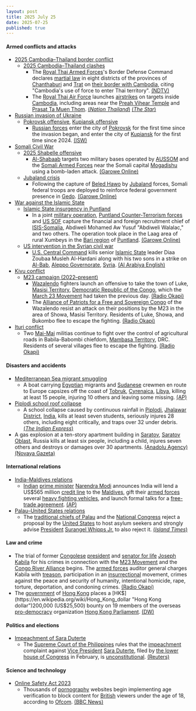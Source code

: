 ```yaml
---
layout: post
title: 2025 July 25
date: 2025-07-25
published: true
---
```



#### Armed conflicts and attacks

* [2025 Cambodia–Thailand border conflict](https://en.wikipedia.org/wiki/2025_Cambodia%E2%80%93Thailand_border_conflict "2025 Cambodia–Thailand border conflict")
  * [2025 Cambodia–Thailand clashes](https://en.wikipedia.org/wiki/2025_Cambodia%E2%80%93Thailand_clashes "2025 Cambodia–Thailand clashes")
    * The [Royal Thai Armed Forces](https://en.wikipedia.org/wiki/Royal_Thai_Armed_Forces "Royal Thai Armed Forces")'s Border Defense Command declares [martial law](https://en.wikipedia.org/wiki/Martial_law "Martial law") in eight districts of the provinces of [Chanthaburi](https://en.wikipedia.org/wiki/Chanthaburi_province "Chanthaburi province") and [Trat](https://en.wikipedia.org/wiki/Trat_province "Trat province") on [their border with Cambodia](https://en.wikipedia.org/wiki/Cambodia%E2%80%93Thailand_border "Cambodia–Thailand border"), citing "Cambodia's use of force to enter Thai territory". [(NDTV)](https://www.ndtv.com/world-news/thailand-declares-martial-law-in-8-districts-bordering-cambodia-after-deadly-clashes-news-agency-afp-8949722)
    * The [Royal Thai Air Force](https://en.wikipedia.org/wiki/Royal_Thai_Air_Force "Royal Thai Air Force") launches [airstrikes](https://en.wikipedia.org/wiki/Airstrike "Airstrike") on targets inside [Cambodia](https://en.wikipedia.org/wiki/Cambodia "Cambodia"), including areas near the [Preah Vihear Temple](https://en.wikipedia.org/wiki/Preah_Vihear_Temple "Preah Vihear Temple") and [Prasat Ta Muen Thom](https://en.wikipedia.org/wiki/Prasat_Ta_Muen_Thom "Prasat Ta Muen Thom"). [(*Nation Thailand*)](https://www.nationthailand.com/news/asean/40053066) [(*The Star*)](https://www.thestar.com.my/aseanplus/aseanplus-news/2025/07/25/thai-air-force-deploys-f-16s-to-bomb-cambodian-targets-in-three-key-strategic-areas)
* [Russian invasion of Ukraine](https://en.wikipedia.org/wiki/Russian_invasion_of_Ukraine "Russian invasion of Ukraine")
  * [Pokrovsk offensive](https://en.wikipedia.org/wiki/Pokrovsk_offensive "Pokrovsk offensive"), [Kupiansk offensive](https://en.wikipedia.org/wiki/Kupiansk_offensive "Kupiansk offensive")
    * [Russian forces](https://en.wikipedia.org/wiki/Russian_Armed_Forces "Russian Armed Forces") enter the city of [Pokrovsk](https://en.wikipedia.org/wiki/Pokrovsk "Pokrovsk") for the first time since the invasion began, and enter the city of [Kupiansk](https://en.wikipedia.org/wiki/Kupiansk "Kupiansk") for the first time since 2024. [(ISW)](https://www.understandingwar.org/backgrounder/russian-offensive-campaign-assessment-july-25-2025)
* [Somali Civil War](https://en.wikipedia.org/wiki/Somali_Civil_War "Somali Civil War")
  * [2025 Shabelle offensive](https://en.wikipedia.org/wiki/2025_Shabelle_offensive "2025 Shabelle offensive")
    * [Al-Shabaab](https://en.wikipedia.org/wiki/Al-Shabaab_%28militant_group%29 "Al-Shabaab (militant group)") targets two military bases operated by [AUSSOM](https://en.wikipedia.org/wiki/AUSSOM "AUSSOM") and the [Somali Armed Forces](https://en.wikipedia.org/wiki/Somali_Armed_Forces "Somali Armed Forces") near the Somali capital [Mogadishu](https://en.wikipedia.org/wiki/Mogadishu "Mogadishu") using a bomb-laden attack. [(Garowe Online)](https://www.garoweonline.com/en/news/somalia/al-shabaab-targets-military-bases-near-somali-capital-with-bomb-laden-assault)
  * [Jubaland crisis](https://en.wikipedia.org/wiki/Jubaland_crisis "Jubaland crisis")
    * Following the capture of [Beled Hawo](https://en.wikipedia.org/wiki/Beled_Hawo "Beled Hawo") by [Jubaland](https://en.wikipedia.org/wiki/Jubaland "Jubaland") forces, Somali federal troops are deployed to reinforce federal government presence in [Gedo](https://en.wikipedia.org/wiki/Gedo "Gedo"). [(Garowe Online)](https://www.garoweonline.com/en/news/somalia/somalia-federal-troop-deployment-sparks-fears-of-renewed-conflict-in-gedo-region)
* [War against the Islamic State](https://en.wikipedia.org/wiki/War_against_the_Islamic_State "War against the Islamic State")
  * [Islamic State insurgency in Puntland](https://en.wikipedia.org/wiki/Islamic_State_insurgency_in_Puntland "Islamic State insurgency in Puntland")
    * In a joint [military operation](https://en.wikipedia.org/wiki/Military_operation "Military operation"), [Puntland Counter-Terrorism forces](https://en.wikipedia.org/wiki/Puntland_counter-terrorism_operations "Puntland counter-terrorism operations") and [US SOF](https://en.wikipedia.org/wiki/US_SOF "US SOF") capture the financial and foreign recruitment chief of [ISIS-Somalia](https://en.wikipedia.org/wiki/ISIS-Somalia "ISIS-Somalia"), Abdiweli Mohamed Aw Yusuf "Abdiweli Walalac," and two others. The operation took place in the Laag area of rural Xumbeys in the [Bari region](https://en.wikipedia.org/wiki/Bari_Region "Bari Region") of [Puntland](https://en.wikipedia.org/wiki/Puntland "Puntland"). [(Garowe Online)](https://www.garoweonline.com/en/news/somalia/somalia-puntland-forces-with-u-s-support-capture-senior-isis-leader)
  * [US intervention in the Syrian civil war](https://en.wikipedia.org/wiki/US_intervention_in_the_Syrian_civil_war "US intervention in the Syrian civil war")
    * [U.S. Central Command](https://en.wikipedia.org/wiki/United_States_Central_Command "United States Central Command") kills senior [Islamic State](https://en.wikipedia.org/wiki/Islamic_State "Islamic State") leader Diaa Zoubaa Musleh Al-Hardani along with his two sons in a strike on [Al-Bab](https://en.wikipedia.org/wiki/Al-Bab "Al-Bab"), [Aleppo Governorate](https://en.wikipedia.org/wiki/Aleppo_Governorate "Aleppo Governorate"), [Syria](https://en.wikipedia.org/wiki/Syria "Syria"). [(Al Arabiya English)](https://english.alarabiya.net/News/middle-east/2025/07/25/us-centcom-says-it-killed-senior-isis-leader-in-syria)
* [Kivu conflict](https://en.wikipedia.org/wiki/Kivu_conflict "Kivu conflict")
  * [M23 campaign (2022–present)](https://en.wikipedia.org/wiki/M23_campaign_%282022%E2%80%93present%29 "M23 campaign (2022–present)")
    * [Wazalendo](https://en.wikipedia.org/wiki/Wazalendo "Wazalendo") fighters launch an offensive to take the town of Luke, [Masisi Territory](https://en.wikipedia.org/wiki/Masisi_Territory "Masisi Territory"), [Democratic Republic of the Congo](https://en.wikipedia.org/wiki/Democratic_Republic_of_the_Congo "Democratic Republic of the Congo"), which the [March 23 Movement](https://en.wikipedia.org/wiki/March_23_Movement "March 23 Movement") had taken the previous day. [(Radio Okapi)](https://www.radiookapi.net/2025/07/25/actualite/securite/nord-kivu-violents-affrontements-entre-m23-et-groupes-armes-locaux)
    * The [Alliance of Patriots for a Free and Sovereign Congo](https://en.wikipedia.org/wiki/Alliance_of_Patriots_for_a_Free_and_Sovereign_Congo "Alliance of Patriots for a Free and Sovereign Congo") of the Wazalendo resist an attack on their positions by the M23 in the area of Showa, Masisi Territory. Residents of Luke, Showa, and Bukombo flee to escape the fighting. [(Radio Okapi)](https://www.radiookapi.net/2025/07/25/actualite/securite/nord-kivu-violents-affrontements-entre-m23-et-groupes-armes-locaux)
* [Ituri conflict](https://en.wikipedia.org/wiki/Ituri_conflict "Ituri conflict")
  * Two [Mai-Mai](https://en.wikipedia.org/wiki/Mai-Mai "Mai-Mai") militias continue to fight over the control of agricultural roads in Babila-Babombi chiefdom, [Mambasa Territory](https://en.wikipedia.org/wiki/Mambasa_Territory "Mambasa Territory"), DRC. Residents of several villages flee to escape the fighting. [(Radio Okapi)](https://www.radiookapi.net/2025/07/25/actualite/securite/ituri-affrontements-entre-factions-mai-mai-mambasa-des-milliers-de)

#### Disasters and accidents

* [Mediterranean Sea migrant smuggling](https://en.wikipedia.org/wiki/Mediterranean_Sea_migrant_smuggling "Mediterranean Sea migrant smuggling")
  * A boat carrying [Egyptian](https://en.wikipedia.org/wiki/Egypt "Egypt") migrants and [Sudanese](https://en.wikipedia.org/wiki/Sudan "Sudan") crewmen en route to Europe capsizes off the coast of [Tobruk](https://en.wikipedia.org/wiki/Tobruk "Tobruk"), [Cyrenaica](https://en.wikipedia.org/wiki/Cyrenaica "Cyrenaica"), [Libya](https://en.wikipedia.org/wiki/Libya "Libya"), killing at least 15 people, injuring 10 others and leaving some missing. [(AP)](https://apnews.com/article/migrants-libya-boat-egyptians-europe-boat-coast-sea-3d0a471e7fde93dadc1706fdc3c09ce3)
* [Piplodi school roof collapse](https://en.wikipedia.org/wiki/Piplodi_school_roof_collapse "Piplodi school roof collapse")
  * A school collapse caused by continuous rainfall in [Piplodi](https://en.wikipedia.org/wiki/Piplodi "Piplodi"), [Jhalawar District](https://en.wikipedia.org/wiki/Jhalawar_District "Jhalawar District"), [India](https://en.wikipedia.org/wiki/India "India"), kills at least seven students, seriously injures 28 others, including eight critically, and traps over 32 under debris. [(*The Indian Express*)](https://indianexpress.com/article/india/rajasthan-school-building-collapse-jhalawar-children-trapped-toll-rescue-ops-10148248/)
* A gas explosion at a ten-story apartment building in [Saratov](https://en.wikipedia.org/wiki/Saratov "Saratov"), [Saratov Oblast](https://en.wikipedia.org/wiki/Saratov_Oblast "Saratov Oblast"), Russia kills at least six people, including a child, injures seven others and destroys or damages over 30 apartments. [(Anadolu Agency)](https://www.aa.com.tr/en/asia-pacific/5-killed-7-injured-in-gas-explosion-in-russias-city-of-saratov/3642086) [(Novaya Gazeta)](https://novayagazeta.eu/articles/2025/07/25/four-dead-as-block-of-flats-in-russian-city-of-saratov-partially-collapses-after-suspected-gas-explosion-en-news)

#### International relations

* [India–Maldives relations](https://en.wikipedia.org/wiki/India%E2%80%93Maldives_relations "India–Maldives relations")
  * [Indian](https://en.wikipedia.org/wiki/India "India") [prime minister](https://en.wikipedia.org/wiki/Prime_Minister_of_India "Prime Minister of India") [Narendra Modi](https://en.wikipedia.org/wiki/Narendra_Modi "Narendra Modi") announces India will lend a US$565 million [credit line](https://en.wikipedia.org/wiki/Line_of_credit "Line of credit") to the [Maldives](https://en.wikipedia.org/wiki/Maldives "Maldives"), gift their [armed forces](https://en.wikipedia.org/wiki/Maldives_National_Defence_Force "Maldives National Defence Force") several [heavy fighting vehicles](https://en.wikipedia.org/wiki/Infantry_fighting_vehicles "Infantry fighting vehicles"), and launch formal talks for a [free-trade agreement](https://en.wikipedia.org/wiki/Free-trade_agreement "Free-trade agreement"). [(AP)](https://apnews.com/article/india-maldives-modi-muizzu-credit-independence-ad1834dc3f26e74890b25d743639f177)
* [Palau–United States relations](https://en.wikipedia.org/wiki/Palau%E2%80%93United_States_relations "Palau–United States relations")
  * The [traditional chiefs of Palau](https://en.wikipedia.org/wiki/Traditional_chiefs_of_Palau "Traditional chiefs of Palau") and the [National Congress](https://en.wikipedia.org/wiki/Palau_National_Congress "Palau National Congress") reject a proposal by the [United States](https://en.wikipedia.org/wiki/United_States "United States") to host asylum seekers and strongly advise [President](https://en.wikipedia.org/wiki/President_of_Palau "President of Palau") [Surangel Whipps Jr.](https://en.wikipedia.org/wiki/Surangel_Whipps_Jr. "Surangel Whipps Jr.") to also reject it. [(*Island Times*)](https://islandtimes.org/palau-leaders-reject-u-s-proposal-to-host-asylum-seekers/)

#### Law and crime

* The trial of former [Congolese](https://en.wikipedia.org/wiki/Democratic_Republic_of_the_Congo "Democratic Republic of the Congo") [president](https://en.wikipedia.org/wiki/President_of_the_Democratic_Republic_of_the_Congo "President of the Democratic Republic of the Congo") and [senator for life](https://en.wikipedia.org/wiki/Senator_for_life "Senator for life") [Joseph Kabila](https://en.wikipedia.org/wiki/Joseph_Kabila "Joseph Kabila") for his crimes in connection with the [M23 Movement](https://en.wikipedia.org/wiki/March_23_Movement "March 23 Movement") and the [Congo River Alliance](https://en.wikipedia.org/wiki/Congo_River_Alliance "Congo River Alliance") begins. The [armed forces](https://en.wikipedia.org/wiki/Armed_Forces_of_the_Democratic_Republic_of_the_Congo "Armed Forces of the Democratic Republic of the Congo") auditor general charges Kabila with [treason](https://en.wikipedia.org/wiki/Treason "Treason"), participation in an [insurrectional](https://en.wikipedia.org/wiki/Insurrection "Insurrection") movement, crimes against the peace and security of humanity, intentional homicide, rape, torture, deportation, and condoning crimes. [(Radio Okapi)](https://www.radiookapi.net/2025/07/25/actualite/justice/rdc-ouverture-du-proces-de-joseph-kabila-ce-vendredi-devant-la-haute)
* The [government](https://en.wikipedia.org/wiki/Government_of_Hong_Kong "Government of Hong Kong") of [Hong Kong](https://en.wikipedia.org/wiki/Hong_Kong "Hong Kong") places a [HK$](https://en.wikipedia.org/wiki/Hong_Kong_dollar "Hong Kong dollar")200,000 (US$25,500) bounty on 19 members of the overseas [pro-democracy](https://en.wikipedia.org/wiki/Pro-democracy_camp_%28Hong_Kong%29 "Pro-democracy camp (Hong Kong)") organization [Hong Kong Parliament](https://en.wikipedia.org/wiki/Hong_Kong_Parliament_Electoral_Organizing_Committee "Hong Kong Parliament Electoral Organizing Committee"). [(DW)](https://www.dw.com/en/hong-kong-places-bounty-on-19-pro-democracy-activists/a-73407151)

#### Politics and elections

* [Impeachment of Sara Duterte](https://en.wikipedia.org/wiki/Impeachment_of_Sara_Duterte "Impeachment of Sara Duterte")
  * The [Supreme Court of the Philippines](https://en.wikipedia.org/wiki/Supreme_Court_of_the_Philippines "Supreme Court of the Philippines") rules that the [impeachment](https://en.wikipedia.org/wiki/Impeachment_in_the_Philippines "Impeachment in the Philippines") complaint against [Vice President](https://en.wikipedia.org/wiki/Vice_President_of_the_Philippines "Vice President of the Philippines") [Sara Duterte](https://en.wikipedia.org/wiki/Sara_Duterte "Sara Duterte"), filed by [the lower house of Congress](https://en.wikipedia.org/wiki/House_of_Representatives_of_the_Philippines "House of Representatives of the Philippines") in February, is [unconstitutional](https://en.wikipedia.org/wiki/Constitution_of_the_Philippines "Constitution of the Philippines"). [(Reuters)](https://www.reuters.com/world/asia-pacific/philippine-supreme-court-voids-impeachment-complaint-against-vp-duterte-2025-07-25/)

#### Science and technology

* [Online Safety Act 2023](https://en.wikipedia.org/wiki/Online_Safety_Act_2023 "Online Safety Act 2023")
  * Thousands of [pornography](https://en.wikipedia.org/wiki/Pornography "Pornography") websites begin implementing age verification to block content for [British](https://en.wikipedia.org/wiki/United_Kingdom "United Kingdom") viewers under the age of 18, according to [Ofcom](https://en.wikipedia.org/wiki/Ofcom "Ofcom"). [(BBC News)](https://www.bbc.co.uk/news/articles/c24v4dl5r16o)
